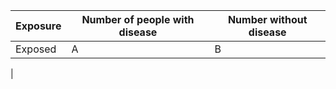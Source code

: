 | Exposure | Number of people with disease | Number without disease |
|----------|-------------------------------|------------------------|
| Exposed  | A                             | B                      |
|